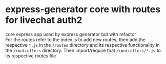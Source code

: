 # express-generator core with routes for livechat auth2
core express app used by express generator but with refactor<br>
For the routes refer to the index.js to add new routes, then add the respective `*.js` in the `/routes` directory and its respective functionality in the `/controllers` directory.
Then import/require that `/controllers/*.js` to its respective routes file
